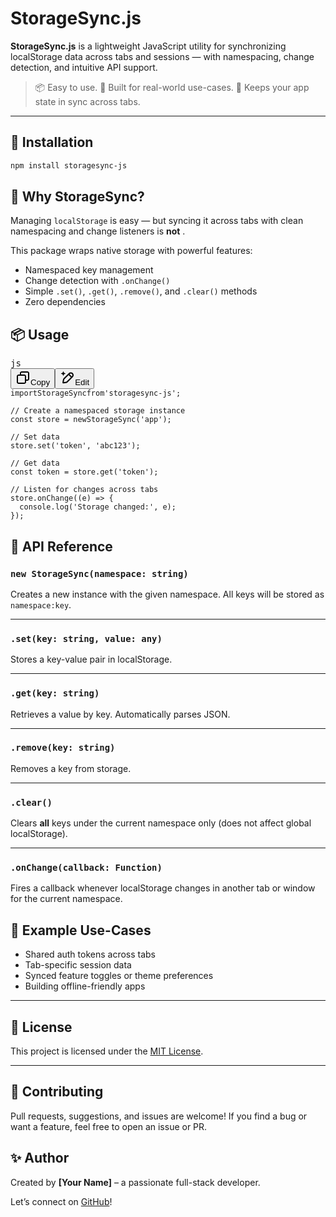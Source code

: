 # StorageSync.js

**StorageSync.js** is a lightweight JavaScript utility for synchronizing localStorage data across tabs and sessions — with namespacing, change detection, and intuitive API support.

> 📦 Easy to use.
> 🧠 Built for real-world use-cases.
> 💬 Keeps your app state in sync across tabs.

---

## 🚀 Installation

```bash
npm install storagesync-js
```


## 🧠 Why StorageSync?

Managing `localStorage` is easy — but syncing it across tabs with clean namespacing and change listeners is  **not** .

This package wraps native storage with powerful features:

* Namespaced key management
* Change detection with `.onChange()`
* Simple `.set()`, `.get()`, `.remove()`, and `.clear()` methods
* Zero dependencies

## 📦 Usage

<pre class="overflow-visible!" data-start="962" data-end="1283"><div class="contain-inline-size rounded-md border-[0.5px] border-token-border-medium relative bg-token-sidebar-surface-primary"><div class="flex items-center text-token-text-secondary px-4 py-2 text-xs font-sans justify-between h-9 bg-token-sidebar-surface-primary dark:bg-token-main-surface-secondary select-none rounded-t-[5px]">js</div><div class="sticky top-9"><div class="absolute right-0 bottom-0 flex h-9 items-center pe-2"><div class="bg-token-sidebar-surface-primary text-token-text-secondary dark:bg-token-main-surface-secondary flex items-center rounded-sm px-2 font-sans text-xs"><span class="" data-state="closed"><button class="flex gap-1 items-center select-none px-4 py-1" aria-label="Copy"><svg width="24" height="24" viewBox="0 0 24 24" fill="none" xmlns="http://www.w3.org/2000/svg" class="icon-xs"><path fill-rule="evenodd" clip-rule="evenodd" d="M7 5C7 3.34315 8.34315 2 10 2H19C20.6569 2 22 3.34315 22 5V14C22 15.6569 20.6569 17 19 17H17V19C17 20.6569 15.6569 22 14 22H5C3.34315 22 2 20.6569 2 19V10C2 8.34315 3.34315 7 5 7H7V5ZM9 7H14C15.6569 7 17 8.34315 17 10V15H19C19.5523 15 20 14.5523 20 14V5C20 4.44772 19.5523 4 19 4H10C9.44772 4 9 4.44772 9 5V7ZM5 9C4.44772 9 4 9.44772 4 10V19C4 19.5523 4.44772 20 5 20H14C14.5523 20 15 19.5523 15 19V10C15 9.44772 14.5523 9 14 9H5Z" fill="currentColor"></path></svg>Copy</button></span><span class="" data-state="closed"><button class="flex items-center gap-1 px-4 py-1 select-none"><svg width="24" height="24" viewBox="0 0 24 24" fill="none" xmlns="http://www.w3.org/2000/svg" class="icon-xs"><path d="M2.5 5.5C4.3 5.2 5.2 4 5.5 2.5C5.8 4 6.7 5.2 8.5 5.5C6.7 5.8 5.8 7 5.5 8.5C5.2 7 4.3 5.8 2.5 5.5Z" fill="currentColor" stroke="currentColor" stroke-linecap="round" stroke-linejoin="round"></path><path d="M5.66282 16.5231L5.18413 19.3952C5.12203 19.7678 5.09098 19.9541 5.14876 20.0888C5.19933 20.2067 5.29328 20.3007 5.41118 20.3512C5.54589 20.409 5.73218 20.378 6.10476 20.3159L8.97693 19.8372C9.72813 19.712 10.1037 19.6494 10.4542 19.521C10.7652 19.407 11.0608 19.2549 11.3343 19.068C11.6425 18.8575 11.9118 18.5882 12.4503 18.0497L20 10.5C21.3807 9.11929 21.3807 6.88071 20 5.5C18.6193 4.11929 16.3807 4.11929 15 5.5L7.45026 13.0497C6.91175 13.5882 6.6425 13.8575 6.43197 14.1657C6.24513 14.4392 6.09299 14.7348 5.97903 15.0458C5.85062 15.3963 5.78802 15.7719 5.66282 16.5231Z" stroke="currentColor" stroke-width="2" stroke-linecap="round" stroke-linejoin="round"></path><path d="M14.5 7L18.5 11" stroke="currentColor" stroke-width="2" stroke-linecap="round" stroke-linejoin="round"></path></svg>Edit</button></span></div></div></div><div class="overflow-y-auto p-4" dir="ltr"><code class="whitespace-pre! language-js"><span><span>import</span><span></span><span>StorageSync</span><span></span><span>from</span><span></span><span>'storagesync-js'</span><span>;

</span><span>// Create a namespaced storage instance</span><span>
</span><span>const</span><span> store = </span><span>new</span><span></span><span>StorageSync</span><span>(</span><span>'app'</span><span>);

</span><span>// Set data</span><span>
store.</span><span>set</span><span>(</span><span>'token'</span><span>, </span><span>'abc123'</span><span>);

</span><span>// Get data</span><span>
</span><span>const</span><span> token = store.</span><span>get</span><span>(</span><span>'token'</span><span>);

</span><span>// Listen for changes across tabs</span><span>
store.</span><span>onChange</span><span>(</span><span>(e</span><span>) => {
  </span><span>console</span><span>.</span><span>log</span><span>(</span><span>'Storage changed:'</span><span>, e);
});</span></span></code></div></div></pre>



## 🧰 API Reference

### `new StorageSync(namespace: string)`

Creates a new instance with the given namespace. All keys will be stored as `namespace:key`.

---

### `.set(key: string, value: any)`

Stores a key-value pair in localStorage.

---

### `.get(key: string)`

Retrieves a value by key. Automatically parses JSON.

---

### `.remove(key: string)`

Removes a key from storage.

---

### `.clear()`

Clears **all** keys under the current namespace only (does not affect global localStorage).

---

### `.onChange(callback: Function)`

Fires a callback whenever localStorage changes in another tab or window for the current namespace.




## 🔐 Example Use-Cases

* Shared auth tokens across tabs
* Tab-specific session data
* Synced feature toggles or theme preferences
* Building offline-friendly apps

---

## 📄 License

This project is licensed under the [MIT License]().

---

## 🤝 Contributing

Pull requests, suggestions, and issues are welcome! If you find a bug or want a feature, feel free to open an issue or PR.



## ✨ Author

Created by **[Your Name]** – a passionate full-stack developer.

Let’s connect on [GitHub](https://github.com/alanthomasdev "alanthomasdev")!
